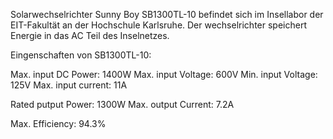 Solarwechselrichter Sunny Boy SB1300TL-10 befindet sich im Insellabor der EIT-Fakultät an der Hochschule Karlsruhe. 
Der wechselrichter speichert Energie in das AC Teil des Inselnetzes.

Eingenschaften von SB1300TL-10:

Max. input DC Power:	1400W
Max. input Voltage:	600V
Min. input Voltage:	125V
Max. input current:	11A

Rated putput Power:	1300W
Max. output Current:	7.2A

Max. Efficiency:	94.3%